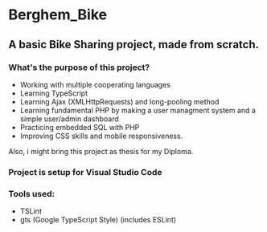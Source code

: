 # Berghem_Bike

## A basic Bike Sharing project, made from scratch.

### What's the purpose of this project?

- Working with multiple cooperating languages 
- Learning TypeScript
- Learning Ajax (XMLHttpRequests) and long-pooling method
- Learning fundamental PHP by making a user managment system and a simple user/admin dashboard
- Practicing embedded SQL with PHP
- Improving CSS skills and mobile responsiveness.
  
Also, i might bring this project as thesis for my Diploma.


### Project is setup for Visual Studio Code

### Tools used:

- TSLint
- gts (Google TypeScript Style) (includes ESLint)




